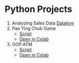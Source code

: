 # Python Projects
1. Analyzing Sales Data [Datalore](https://datalore.jetbrains.com/notebook/6p5M3uepQMNuwt0WOnwE8B/iagKQ1d8Ei8wjlVuG5Hq4R)
2. Pao Ying Chub Game
   - [Script](https://github.com/Kim-crafted/data-bootcamp-10/blob/main/Python/pao_ying_chub.py)
   - [Open in Colab](https://colab.research.google.com/drive/1NSdeN4OPpR-OqIQy4WFFwnucZOuAblzM?usp=sharing)
3. OOP:ATM
   - [Script](https://github.com/Kim-crafted/data-bootcamp-10/blob/main/Python/oop_atm.py)
   - [Open in Colab](https://colab.research.google.com/drive/1TJqM0QgupI7SgRTH2XDvyYPeK4iWWykI?usp=sharing)
